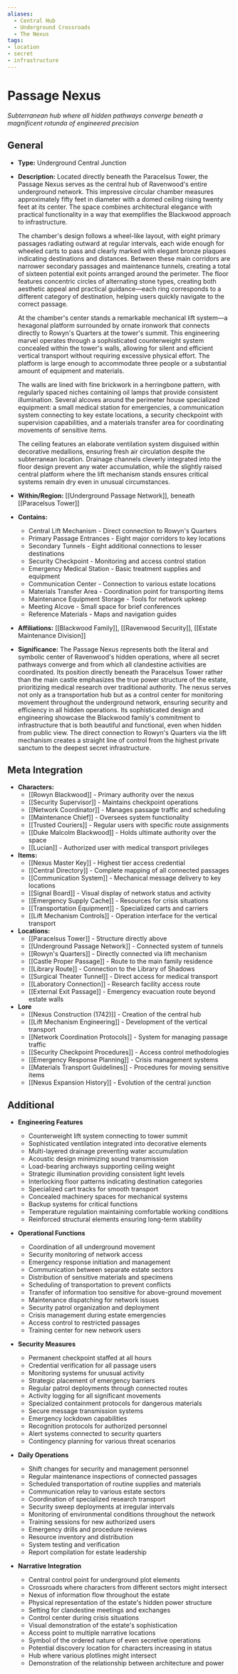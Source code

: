 ```yaml
---
aliases:
  - Central Hub
  - Underground Crossroads
  - The Nexus
tags: 
- location
- secret
- infrastructure
---
```

# Passage Nexus
*Subterranean hub where all hidden pathways converge beneath a magnificent rotunda of engineered precision*

## General

- **Type:** Underground Central Junction
- **Description:** Located directly beneath the Paracelsus Tower, the Passage Nexus serves as the central hub of Ravenwood's entire underground network. This impressive circular chamber measures approximately fifty feet in diameter with a domed ceiling rising twenty feet at its center. The space combines architectural elegance with practical functionality in a way that exemplifies the Blackwood approach to infrastructure.

  The chamber's design follows a wheel-like layout, with eight primary passages radiating outward at regular intervals, each wide enough for wheeled carts to pass and clearly marked with elegant bronze plaques indicating destinations and distances. Between these main corridors are narrower secondary passages and maintenance tunnels, creating a total of sixteen potential exit points arranged around the perimeter. The floor features concentric circles of alternating stone types, creating both aesthetic appeal and practical guidance—each ring corresponds to a different category of destination, helping users quickly navigate to the correct passage.

  At the chamber's center stands a remarkable mechanical lift system—a hexagonal platform surrounded by ornate ironwork that connects directly to Rowyn's Quarters at the tower's summit. This engineering marvel operates through a sophisticated counterweight system concealed within the tower's walls, allowing for silent and efficient vertical transport without requiring excessive physical effort. The platform is large enough to accommodate three people or a substantial amount of equipment and materials.

  The walls are lined with fine brickwork in a herringbone pattern, with regularly spaced niches containing oil lamps that provide consistent illumination. Several alcoves around the perimeter house specialized equipment: a small medical station for emergencies, a communication system connecting to key estate locations, a security checkpoint with supervision capabilities, and a materials transfer area for coordinating movements of sensitive items.

  The ceiling features an elaborate ventilation system disguised within decorative medallions, ensuring fresh air circulation despite the subterranean location. Drainage channels cleverly integrated into the floor design prevent any water accumulation, while the slightly raised central platform where the lift mechanism stands ensures critical systems remain dry even in unusual circumstances.
- **Within/Region:** [[Underground Passage Network]], beneath [[Paracelsus Tower]]
- **Contains:** 
	- Central Lift Mechanism - Direct connection to Rowyn's Quarters
	- Primary Passage Entrances - Eight major corridors to key locations
	- Secondary Tunnels - Eight additional connections to lesser destinations
	- Security Checkpoint - Monitoring and access control station
	- Emergency Medical Station - Basic treatment supplies and equipment
	- Communication Center - Connection to various estate locations
	- Materials Transfer Area - Coordination point for transporting items
	- Maintenance Equipment Storage - Tools for network upkeep
	- Meeting Alcove - Small space for brief conferences
	- Reference Materials - Maps and navigation guides
- **Affiliations:** [[Blackwood Family]], [[Ravenwood Security]], [[Estate Maintenance Division]]
- **Significance:** The Passage Nexus represents both the literal and symbolic center of Ravenwood's hidden operations, where all secret pathways converge and from which all clandestine activities are coordinated. Its position directly beneath the Paracelsus Tower rather than the main castle emphasizes the true power structure of the estate, prioritizing medical research over traditional authority. The nexus serves not only as a transportation hub but as a control center for monitoring movement throughout the underground network, ensuring security and efficiency in all hidden operations. Its sophisticated design and engineering showcase the Blackwood family's commitment to infrastructure that is both beautiful and functional, even when hidden from public view. The direct connection to Rowyn's Quarters via the lift mechanism creates a straight line of control from the highest private sanctum to the deepest secret infrastructure.

## Meta Integration

- **Characters:**
	- [[Rowyn Blackwood]] - Primary authority over the nexus
	- [[Security Supervisor]] - Maintains checkpoint operations
	- [[Network Coordinator]] - Manages passage traffic and scheduling
	- [[Maintenance Chief]] - Oversees system functionality
	- [[Trusted Couriers]] - Regular users with specific route assignments
	- [[Duke Malcolm Blackwood]] - Holds ultimate authority over the space
	- [[Lucian]] - Authorized user with medical transport privileges
- **Items:**
	- [[Nexus Master Key]] - Highest tier access credential
	- [[Central Directory]] - Complete mapping of all connected passages
	- [[Communication System]] - Mechanical message delivery to key locations
	- [[Signal Board]] - Visual display of network status and activity
	- [[Emergency Supply Cache]] - Resources for crisis situations
	- [[Transportation Equipment]] - Specialized carts and carriers
	- [[Lift Mechanism Controls]] - Operation interface for the vertical transport
- **Locations:** 
	- [[Paracelsus Tower]] - Structure directly above
	- [[Underground Passage Network]] - Connected system of tunnels
	- [[Rowyn's Quarters]] - Directly connected via lift mechanism
	- [[Castle Proper Passage]] - Route to the main family residence
	- [[Library Route]] - Connection to the Library of Shadows
	- [[Surgical Theater Tunnel]] - Direct access for medical transport
	- [[Laboratory Connection]] - Research facility access route
	- [[External Exit Passage]] - Emergency evacuation route beyond estate walls
- **Lore**
	- [[Nexus Construction (1742)]] - Creation of the central hub
	- [[Lift Mechanism Engineering]] - Development of the vertical transport
	- [[Network Coordination Protocols]] - System for managing passage traffic
	- [[Security Checkpoint Procedures]] - Access control methodologies
	- [[Emergency Response Planning]] - Crisis management systems
	- [[Materials Transport Guidelines]] - Procedures for moving sensitive items
	- [[Nexus Expansion History]] - Evolution of the central junction

## Additional

- **Engineering Features**
	- Counterweight lift system connecting to tower summit
	- Sophisticated ventilation integrated into decorative elements
	- Multi-layered drainage preventing water accumulation
	- Acoustic design minimizing sound transmission
	- Load-bearing archways supporting ceiling weight
	- Strategic illumination providing consistent light levels
	- Interlocking floor patterns indicating destination categories
	- Specialized cart tracks for smooth transport
	- Concealed machinery spaces for mechanical systems
	- Backup systems for critical functions
	- Temperature regulation maintaining comfortable working conditions
	- Reinforced structural elements ensuring long-term stability

- **Operational Functions**
	- Coordination of all underground movement
	- Security monitoring of network access
	- Emergency response initiation and management
	- Communication between separate estate sectors
	- Distribution of sensitive materials and specimens
	- Scheduling of transportation to prevent conflicts
	- Transfer of information too sensitive for above-ground movement
	- Maintenance dispatching for network issues
	- Security patrol organization and deployment
	- Crisis management during estate emergencies
	- Access control to restricted passages
	- Training center for new network users

- **Security Measures**
	- Permanent checkpoint staffed at all hours
	- Credential verification for all passage users
	- Monitoring systems for unusual activity
	- Strategic placement of emergency barriers
	- Regular patrol deployments through connected routes
	- Activity logging for all significant movements
	- Specialized containment protocols for dangerous materials
	- Secure message transmission systems
	- Emergency lockdown capabilities
	- Recognition protocols for authorized personnel
	- Alert systems connected to security quarters
	- Contingency planning for various threat scenarios

- **Daily Operations**
	- Shift changes for security and management personnel
	- Regular maintenance inspections of connected passages
	- Scheduled transportation of routine supplies and materials
	- Communication relay to various estate sectors
	- Coordination of specialized research transport
	- Security sweep deployments at irregular intervals
	- Monitoring of environmental conditions throughout the network
	- Training sessions for new authorized users
	- Emergency drills and procedure reviews
	- Resource inventory and distribution
	- System testing and verification
	- Report compilation for estate leadership

- **Narrative Integration**
	- Central control point for underground plot elements
	- Crossroads where characters from different sectors might intersect
	- Nexus of information flow throughout the estate
	- Physical representation of the estate's hidden power structure
	- Setting for clandestine meetings and exchanges
	- Control center during crisis situations
	- Visual demonstration of the estate's sophistication
	- Access point to multiple narrative locations
	- Symbol of the ordered nature of even secretive operations
	- Potential discovery location for characters increasing in status
	- Hub where various plotlines might intersect
	- Demonstration of the relationship between architecture and power